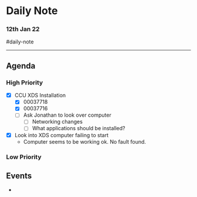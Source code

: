 # Daily Note
### 12th Jan 22

#daily-note 

---

## Agenda
### High Priority
- [x] CCU XDS Installation
	- [x] 00037718
	- [x] 00037716
	- [ ] Ask Jonathan to look over computer
		- [ ] Networking changes
		- [ ] What applications should be installed?
- [x] Look into XDS computer failing to start
	- Computer seems to be working ok. No fault found.

### Low Priority


## Events
- 